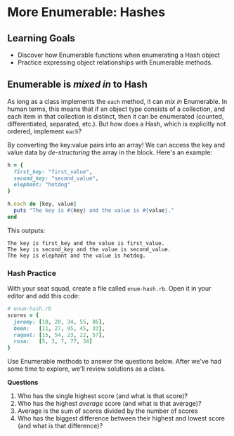 # More Enumerable: Hashes
## Learning Goals
- Discover how Enumerable functions when enumerating a Hash object
- Practice expressing object relationships with Enumerable methods.

## Enumerable is _mixed in_ to Hash
As long as a class implements the `each` method, it can _mix in_ Enumerable. In human terms, this means that if an object type consists of a collection, and each item in that collection is distinct, then it can be enumerated (counted, differentiated, separated, etc.). But how does a Hash, which is explicitly not ordered, implement `each`?

By converting the key:value pairs into an array! We can access the key and value data by _de-structuring_ the array in the block. Here's an example:

```ruby
h = {
  first_key: "first_value",
  second_key: "second_value",
  elephant: "hotdog"
}

h.each do |key, value|
  puts "The key is #{key} and the value is #{value}."
end
```

This outputs:
```
The key is first_key and the value is first_value.
The key is second_key and the value is second_value.
The key is elephant and the value is hotdog.
```

### Hash Practice
With your seat squad, create a file called `enum-hash.rb`. Open it in your editor and add this code:

```ruby
# enum-hash.rb
scores = {
  jeremy: [10, 20, 34, 55, 86],
  been:   [11, 27, 95, 45, 33],
  raquel: [15, 54, 23, 22, 57],
  rosa:   [5, 3, 7, 77, 34]
}
```

Use Enumerable methods to answer the questions below. After we've had some time to explore, we'll review solutions as a class.

**Questions**
1. Who has the single highest score (and what is that score)?
1. Who has the highest *average* score (and what is that average)?
1. Average is the sum of scores divided by the number of scores
1. Who has the biggest difference between their highest and lowest score (and what is that difference)?

